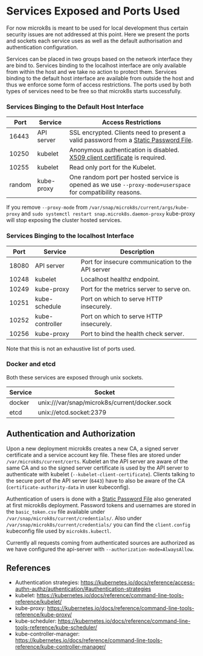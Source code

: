 # Services Exposed and Ports Used

For now microk8s is meant to be used for local development thus certain security issues are not addressed at this point. Here we present the ports and sockets each service uses as well as the default authorisation and authentication configuration.

Services can be placed in two groups based on the network interface they are bind to. Services binding to the localhost interface are only available from within the host and we take no action to protect them. Services binding to the default host interface are available from outside the host and thus we enforce some form of access restrictions. The ports used by both types of services need to be free so that microk8s starts successfully.

### Services Binging to the Default Host Interface

Port | Service | Access Restrictions
--- | --- | ---
16443 | API server | SSL encrypted. Clients need to present a valid password from a [Static Password File](https://kubernetes.io/docs/reference/access-authn-authz/authentication/#authentication-strategies).
10250 | kubelet | Anonymous authentication is disabled. [X509 client certificate](https://kubernetes.io/docs/reference/command-line-tools-reference/kubelet-authentication-authorization/) is required.
10255 | kubelet | Read only port for the Kubelet.
random | kube-proxy | One random port per hosted service is opened as we use `--proxy-mode=userspace` for compatibility reasons.

If you remove `--proxy-mode` from `/var/snap/microk8s/current/args/kube-proxy` and `sudo systemctl restart snap.microk8s.daemon-proxy` kube-proxy will stop exposing the cluster hosted services.


### Services Binging to the localhost Interface

Port | Service | Description
--- | --- | ---
18080 | API server | Port for insecure communication to the API server
10248 | kubelet | Localhost healthz endpoint.
10249 | kube-proxy | Port for the metrics server to serve on.
10251 | kube-schedule | Port on which to serve HTTP insecurely.
10252 | kube-controller | Port on which to serve HTTP insecurely.
10256 | kube-proxy | Port to bind the health check server.

Note that this is not an exhaustive list of ports used.

### Docker and etcd

Both these services are exposed through unix sockets.

Service | Socket
--- | ---
docker | unix:///var/snap/microk8s/current/docker.sock
etcd | unix://etcd.socket:2379


## Authentication and Authorization

Upon a new deployment microk8s creates a new CA, a signed server certificate and a service account key file. These files are stored under `/var/microk8s/current/certs`. Kubelet an the API server are aware of the same CA and so the signed server certificate is used by the API server to authenticate with kubelet (`--kubelet-client-certificate`). Clients talking to the secure port of the API server (`6443`) have to also be aware of the CA (`certificate-authority-data` in user kubeconfig).

Authentication of users is done with a [Static Password File](https://kubernetes.io/docs/reference/access-authn-authz/authentication/#authentication-strategies) also generated at first microk8s deployment. Password tokens and usernames are stored in the `basic_token.csv` file available under `/var/snap/microk8s/current/credentials/`. Also under `/var/snap/microk8s/current/credentials/` you can find the `client.config` kubeconfig file used by `microk8s.kubectl`.

Currently all requests coming from authenticated sources are authorized as we have configured the api-server with `--authorization-mode=AlwaysAllow`.


## References

 - Authentication strategies: https://kubernetes.io/docs/reference/access-authn-authz/authentication/#authentication-strategies
 - kubelet: https://kubernetes.io/docs/reference/command-line-tools-reference/kubelet/
 - kube-proxy: https://kubernetes.io/docs/reference/command-line-tools-reference/kube-proxy/
 - kube-scheduler: https://kubernetes.io/docs/reference/command-line-tools-reference/kube-scheduler/
 - kube-controller-manager: https://kubernetes.io/docs/reference/command-line-tools-reference/kube-controller-manager/

